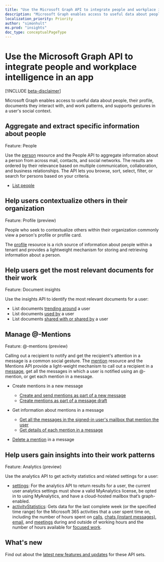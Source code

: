 ```yaml
---
title: "Use the Microsoft Graph API to integrate people and workplace intelligence in an app"
description: "Microsoft Graph enables access to useful data about people, their profile, documents they interact with, and work patterns, and supports gestures in a user's social context."
localization_priority: Priority
author: "simonhult"
ms.prod: "insights"
doc_type: conceptualPageType
---
```


# Use the Microsoft Graph API to integrate people and workplace intelligence in an app

[!INCLUDE [beta-disclaimer](../../includes/beta-disclaimer.md)]

Microsoft Graph enables access to useful data about people, their profile, documents they interact with, and work patterns, and supports gestures in a user's social context.

## Aggregate and extract specific information about people

Feature: People

Use the [person](../resources/person.md) resource and the People API to aggregate information
about a person from across mail, contacts, and social networks. The results are ordered by their
relevance based on multiple communication, collaboration, and business relationships. The API
lets you browse, sort, select, filter, or search for persons based on your criteria.

- [List people](../api/user-list-people.md)

## Help users contextualize others in their organization

Feature: Profile (preview)

People who seek to contextualize others within their organization commonly view a person's profile or profile card. 

The [profile](../resources/profile.md) resource is a rich source of information about people within a tenant and provides a lightweight mechanism for storing and retrieving information about a person. 

## Help users get the most relevant documents for their work

Feature: Document insights

Use the insights API to identify the most relevant documents for a user:

- List documents [trending around](../api/insights-list-trending.md) a user
- List documents [used by](../api/insights-list-used.md) a user
- List documents [shared with or shared by](../api/insights-list-shared.md) a user

## Manage @-Mentions

Feature: @-mentions (preview)

Calling out a recipient to notify and get the recipient's attention in a message is a common social gesture.
The [mention](../resources/mention.md) resource and the Mentions API provide a light-weight mechanism to call out
a recipient in a [message](../resources/message.md), get all the messages in which a user is notified using an @-mention,
or get each mention in a message.

<!--
Include the next sentence when supporting events.

**Mention** is also supported by [Event](../resources/event.md).

-->

- Create mentions in a new message

  - [Create and send mentions as part of a new message](../api/user-sendmail.md#request-2)
  - [Create mentions as part of a message draft](../api/user-post-messages.md#request-2)

- Get information about mentions in a message

  - [Get all the messages in the signed-in user's mailbox that mention the user](../api/user-list-messages.md#request-2)
  - [Get details of each mention in a message](../api/message-get.md#request-2)

- [Delete a mention](../api/message-delete.md#request-2) in a message


## Help users gain insights into their work patterns

Feature: Analytics (preview)

Use the analytics API to get activity statistics and related settings for a user:

- [settings](../resources/settings.md): For the analytics API to return results for a user, the current user analytics settings must show a valid MyAnalytics license, be opted in to using MyAnalytics, and have a cloud-hosted mailbox that’s graph-enabled.
- [activityStatistics](../resources/activitystatistics.md): Gets data for the last complete week (or the specified time range) for the Microsoft 365 activities that a user spent time on, including the number of hours spent on [calls](callactivitystatistics.md), [chats (instant messages)](chatactivitystatistics.md), [email](emailactivitystatistics.md), and [meetings](meetingactivitystatistics.md) during and outside of working hours and the number of hours available for [focused work](focusactivitystatistics.md).

## What's new
Find out about the [latest new features and updates](/graph/whats-new-overview) for these API sets.